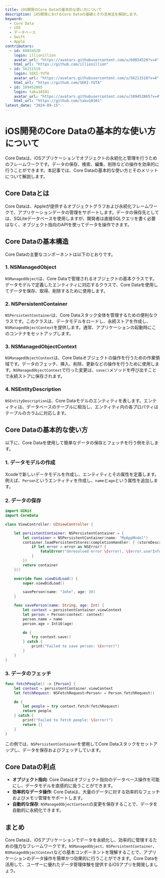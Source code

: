 ```yaml
---
title: iOS開発のCore Dataの基本的な使い方について
description: iOS開発におけるCore Dataの基礎とその活用法を解説します。
keyword:
  - Core Data
  - iOS
  - データベース
  - Swift
  - Apple
contributors:
  - id: 60034520
    login: illionillion
    avatar_url: "https://avatars.githubusercontent.com/u/60034520?v=4"
    html_url: "https://github.com/illionillion"
  - id: 56211510
    login: SEKI-YUTA
    avatar_url: "https://avatars.githubusercontent.com/u/56211510?v=4"
    html_url: "https://github.com/SEKI-YUTA"
  - id: 109452865
    login: taku10101
    avatar_url: "https://avatars.githubusercontent.com/u/109452865?v=4"
    html_url: "https://github.com/taku10101"
latest_date: "2024-09-15"
---
```


# iOS開発のCore Dataの基本的な使い方について

Core Dataは、iOSアプリケーションでオブジェクトの永続化と管理を行うためのフレームワークです。データの保存、検索、編集、削除などの操作を効率的に行うことができます。本記事では、Core Dataの基本的な使い方とそのメリットについて解説します。

## Core Dataとは

Core Dataは、Appleが提供するオブジェクトグラフおよび永続化フレームワークで、アプリケーションデータの管理をサポートします。データの保存先としては、SQLiteデータベースを使用しますが、開発者は直接SQLクエリを書く必要はなく、オブジェクト指向のAPIを使ってデータを操作できます。

## Core Dataの基本構造

Core Dataの主要なコンポーネントは以下のとおりです。

### 1. NSManagedObject

`NSManagedObject`は、Core Dataで管理されるオブジェクトの基本クラスです。データモデルで定義したエンティティに対応するクラスで、Core Dataを使用してデータを保存、取得、削除するために使用します。

### 2. NSPersistentContainer

`NSPersistentContainer`は、Core Dataスタック全体を管理するための便利なクラスです。このクラスは、データモデルをロードし、永続ストアを作成し、`NSManagedObjectContext`を提供します。通常、アプリケーションの起動時にこのコンテナをセットアップします。

### 3. NSManagedObjectContext

`NSManagedObjectContext`は、Core Dataオブジェクトの操作を行うための作業領域です。データのフェッチ、挿入、削除、更新などの操作を行うために使用します。`NSManagedObjectContext`で行った変更は、`save()`メソッドを呼び出すことで永続ストアに保存されます。

### 4. NSEntityDescription

`NSEntityDescription`は、Core Dataモデルのエンティティを表します。エンティティは、データベースのテーブルに相当し、エンティティ内の各プロパティはテーブルのカラムに対応します。

## Core Dataの基本的な使い方

以下に、Core Dataを使用して簡単なデータの保存とフェッチを行う例を示します。

### 1. データモデルの作成

Xcodeで新しいデータモデルを作成し、エンティティとその属性を定義します。例えば、`Person`というエンティティを作成し、`name`と`age`という属性を追加します。

### 2. データの保存

```swift
import UIKit
import CoreData

class ViewController: UIViewController {

    let persistentContainer: NSPersistentContainer = {
        let container = NSPersistentContainer(name: "MyAppModel")
        container.loadPersistentStores(completionHandler: { (storeDescription, error) in
            if let error = error as NSError? {
                fatalError("Unresolved error \(error), \(error.userInfo)")
            }
        })
        return container
    }()

    override func viewDidLoad() {
        super.viewDidLoad()

        savePerson(name: "John", age: 30)
    }

    func savePerson(name: String, age: Int) {
        let context = persistentContainer.viewContext
        let person = Person(context: context)
        person.name = name
        person.age = Int16(age)

        do {
            try context.save()
        } catch {
            print("Failed to save person: \(error)")
        }
    }
}
```

### 3. データのフェッチ

```swift
func fetchPeople() -> [Person] {
    let context = persistentContainer.viewContext
    let fetchRequest: NSFetchRequest<Person> = Person.fetchRequest()

    do {
        let people = try context.fetch(fetchRequest)
        return people
    } catch {
        print("Failed to fetch people: \(error)")
        return []
    }
}
```

この例では、`NSPersistentContainer`を使用してCore Dataスタックをセットアップし、データを保存およびフェッチしています。

## Core Dataの利点

- **オブジェクト指向**: Core Dataはオブジェクト指向のデータベース操作を可能にし、データモデルを直感的に扱うことができます。
- **効率的なデータ操作**: Core Dataは、大量のデータに対する効率的なフェッチおよびメモリ管理をサポートします。
- **自動的な保存**: `NSManagedObjectContext`の変更を保存することで、データを自動的に永続化できます。

## まとめ

Core Dataは、iOSアプリケーションでデータを永続化し、効率的に管理するための強力なフレームワークです。`NSManagedObject`、`NSPersistentContainer`、`NSManagedObjectContext`などの基本コンポーネントを理解することで、アプリケーションのデータ操作を簡単かつ効果的に行うことができます。Core Dataを活用して、ユーザーに優れたデータ管理体験を提供するiOSアプリを開発しましょう。
